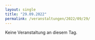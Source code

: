 ```yaml
---
layout: single
title: "29.09.2022"
permalink: /veranstaltungen/2022/09/29/
---
```


Keine Veranstaltung an diesem Tag.
